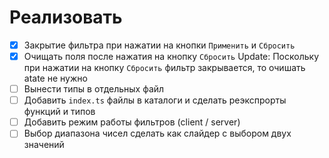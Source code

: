 # Реализовать

- [x] Закрытие фильтра при нажатии на кнопки `Применить` и `Сбросить`
- [x] Очищать поля после нажатия на кнопку `Сбросить` Update: Поскольку при нажатии на кнопку `Сбросить` фильтр закрывается, то очишать atate не нужно
- [ ] Вынести типы в отдельных файл
- [ ] Добавить `index.ts` файлы в каталоги и сделать реэкспрорты функций и типов
- [ ] Добавить режим работы фильтров (client / server)
- [ ] Выбор диапазона чисел сделать как слайдер с выбором двух значений
